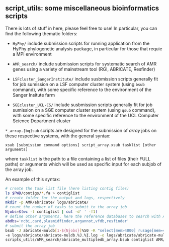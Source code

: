 ## script_utils: some miscellaneous bioinformatics scripts

There is lots of stuff in here, please feel free to use! In particular, you can find the following thematic folders:

- `HyPhy/` include submission scripts for running application from the HyPhy phylogenetic analysis package, in particular for those that requie a MPI environment
- `AMR_search/` include submission scripts for systematic search of AMR genes using a variety of mainstream tool (RGI, ABRICATE, Resfinder)

- `LSFcluster_SangerInstitute/` include susbmission scripts generally fit for job sumission on a LSF computer cluster system (using `bsub` command), with some specific reference to the environment of the Sanger Insitute farm
- `SGEcluster_UCL-CS/` include susbmission scripts generally fit for job sumission on a SGE computer cluster system (using `qsub` command), with some specific reference to the environment of the UCL Computer Science Department cluster

`*_array.[bq]sub` scripts are designed for the submission of *array* jobs on these respective systems, with the general syntax:
```
xsub [submission command options] script_array.xsub tasklist [other arguments]
```
where `tasklist` is the path to a file containing a list of files (their FULL paths) or arguments which will be used as specific input for each subjob of the array job.

An example of this syntax:
```sh
# create the task list file (here listing contig files)
ls $PWD/contigs/*.fa > contiglist
# create folder for the output and logs, respectively
mkdir -p AMR/abricate/ logs/abricate/
# count the number of tasks to submit to the array job
Njobs=$(wc -l contiglist | cut -d' ' -f1)
# define other arguments, here the reference databases to search with ABRICATE
abdbs='ncbi,card,plasmidfinder,argannot,vfdb,resfinder'
# submit the array job
bsub -J abricate-muldb[1-${Njobs}]%50 -R "select[mem>4000] rusage[mem=4000]" -M4000 -q normal \
-e logs/abricate/abricate-muldb.%J.%I.log -o logs/abricate/abricate-muldb.%J.%I.log \
scripts_utils/AMR_search/abricate_multipledb_array.bsub contiglist AMR/abricate/ "${abdbs}"
```
